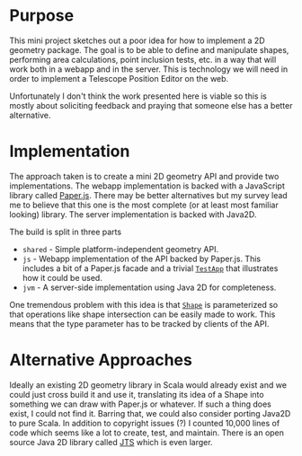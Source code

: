 # Purpose

This mini project sketches out a poor idea for how to implement a 2D geometry
package.  The goal is to be able to define and manipulate shapes, performing
area calculations, point inclusion tests, etc. in a way that will work both in a
webapp and in the server.  This is technology we will need in order to implement
a Telescope Position Editor on the web.

Unfortunately I don't think the work presented here is viable so this is mostly
about soliciting feedback and praying that someone else has a better alternative.

# Implementation

The approach taken is to create a mini 2D geometry API and provide two
implementations.  The webapp implementation is backed with a JavaScript library
called [Paper.js](http://paperjs.org).  There may be better alternatives but my
survey lead me to believe that this one is the most complete (or at least most
familiar looking) library.  The server implementation is backed with Java2D.

The build is split in three parts

* `shared` - Simple platform-independent geometry API.
* `js` - Webapp implementation of the API backed by Paper.js.  This includes
a bit of a Paper.js facade and a trivial [`TestApp`](js/src/main/scala/edu/gemini/geom//testapp/TestApp.scala)
that illustrates how it could be used.
* `jvm` - A server-side implementation using Java 2D for completeness.

One tremendous problem with this idea is that [`Shape`](shared/src/main/scala/edu/gemini/geom/Shape.scala)
is parameterized so that operations like shape intersection can be easily made
to work.  This means that the type parameter has to be tracked by clients of
the API. 
 
# Alternative Approaches

Ideally an existing 2D geometry library in Scala would already exist and we
could just cross build it and use it, translating its idea of a Shape into
something we can draw with Paper.js or whatever.  If such a thing does exist, I
could not find it.  Barring that, we could also consider porting Java2D to pure
Scala. In addition to copyright issues (?) I counted 10,000 lines of code which seems
like a lot to create, test, and maintain.  There is an open source Java 2D
library called [JTS](http://tsusiatsoftware.net/jts/main.html) which is even
larger.



